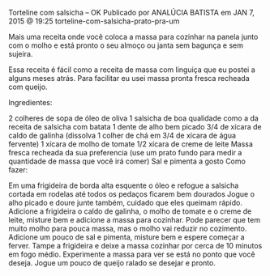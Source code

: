 Torteline com salsicha – OK
Publicado por ANALÚCIA BATISTA em JAN 7, 2015 @ 19:25
torteline-com-salsicha-prato-pra-um

Mais uma receita onde você coloca a massa para cozinhar na panela junto com o molho e está pronto o seu almoço ou janta sem bagunça e sem sujeira.

Essa receita é fácil como a receita de massa com linguiça que eu postei a alguns meses atrás. Para facilitar eu usei massa pronta fresca recheada com queijo.

Ingredientes:

2 colheres de sopa de óleo de oliva
1 salsicha de boa qualidade como a da receita de salsicha com batata
1 dente de alho bem picado
3/4 de xícara de caldo de galinha (dissolva 1 colher de chá em 3/4 de xícara de água fervente)
1 xícara de molho de tomate
1/2 xícara de creme de leite
Massa fresca recheada da sua preferencia (use um prato fundo para medir a quantidade de massa que você irá comer)
Sal e pimenta a gosto
Como fazer:

Em uma frigideira de borda alta esquente o óleo e refogue a salsicha cortada em rodelas até todos os pedaços ficarem bem dourados
Jogue o alho picado e doure junte também, cuidado que eles queimam rápido.
Adicione a frigideira o caldo de galinha, o molho de tomate e o creme de leite, misture bem e adicione a massa para cozinhar. Pode parecer que tem muito molho para pouca massa, mas o molho vai reduzir no cozimento.
Adicione um pouco de sal e pimenta, misture bem e espere começar a ferver. Tampe a frigideira e deixe a massa cozinhar por cerca de 10 minutos em fogo médio. Experimente a massa para ver se está no ponto que você deseja.
Jogue um pouco de queijo ralado se desejar e pronto.